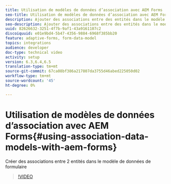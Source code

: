 ```yaml
---
title: Utilisation de modèles de données d’association avec AEM Forms
seo-title: Utilisation de modèles de données d’association avec AEM Forms
description: Ajouter des associations entre des entités dans le modèle de données de formulaire
seo-description: Ajouter des associations entre des entités dans le modèle de données de formulaire
uuid: 82626632-3251-4f7b-9af1-43a9161107c2
discoiquuid: e01e9bd4-5b47-4356-9884-6968f385bb20
feature: adaptive-forms, form-data-model
topics: integrations
audience: developer
doc-type: technical video
activity: setup
version: 6.3,6.4,6.5
translation-type: tm+mt
source-git-commit: 67ca08bf386a217807da3755d46abed225050d02
workflow-type: tm+mt
source-wordcount: '45'
ht-degree: 0%

---
```



# Utilisation de modèles de données d’association avec AEM Forms{#using-association-data-models-with-aem-forms}

Créer des associations entre 2 entités dans le modèle de données de formulaire

>[!VIDEO](https://video.tv.adobe.com/v/17737/?quality=9&learn=on)

